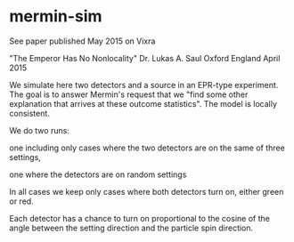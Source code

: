 # mermin-sim

See paper published May 2015 on Vixra


"The Emperor Has No Nonlocality"
Dr. Lukas A. Saul
Oxford England
April 2015

We simulate here two detectors and a source in an EPR-type experiment.
The goal is to answer Mermin's request that we "find some other 
explanation that arrives at these outcome statistics".  The model is 
locally consistent.

We do two runs: 

one including only cases where the two detectors 
are on the same of three settings,

one where the detectors are on random settings

In all cases we keep only cases where both detectors turn on, either green or red.

Each detector has a chance to turn on proportional to the cosine of the angle 
between the setting direction and the particle spin direction.





